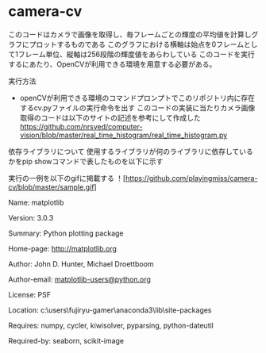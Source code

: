 # camera-cv
このコードはカメラで画像を取得し、毎フレームごとの輝度の平均値を計算しグラフにプロットするものである
このグラフにおける横軸は始点を0フレームとして1フレーム単位、縦軸は256段階の輝度値をあらわしている
このコードを実行するにあたり、OpenCVが利用できる環境を用意する必要がある。

実行方法
- openCVが利用できる環境のコマンドプロンプトでこのリポジトリ内に存在するcv.pyファイルの実行命令を出す
このコードの実装に当たりカメラ画像取得のコードは以下のサイトの記述を参考にして作成した
https://github.com/nrsyed/computer-vision/blob/master/real_time_histogram/real_time_histogram.py

依存ライブラリについて
使用するライブラリが何のライブラリに依存しているかをpip showコマンドで表したものを以下に示す

実行の一例を以下のgifに掲載する
！[https://github.com/playingmiss/camera-cv/blob/master/sample.gif]

Name: matplotlib

Version: 3.0.3

Summary: Python plotting package

Home-page: http://matplotlib.org

Author: John D. Hunter, Michael Droettboom

Author-email: matplotlib-users@python.org

License: PSF

Location: c:\users\fujiryu-gamer\anaconda3\lib\site-packages

Requires: numpy, cycler, kiwisolver, pyparsing, python-dateutil

Required-by: seaborn, scikit-image
